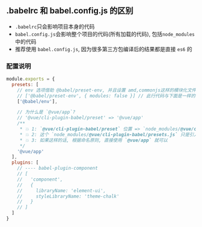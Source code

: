 ## .babelrc 和 babel.config.js 的区别
- `.babelrc`只会影响项目本身的代码
- `babel.config.js`会影响整个项目的代码(所有加载的代码), 包括`node_modules`中的代码
- 推荐使用 `babel.config.js`, 因为很多第三方包编译后的结果都是直接 `es6` 的

### 配置说明
```js
module.exports = {
  presets: [
    // env 选项借助 @babel/preset-env, 并且设置 amd,commonjs这样的模块化文件不进行转码
    // ['@babel/preset-env', { modules: false }] // 此行代码与下面是一样的. ✅✅✅
    ['@babel/env'],

    // 为什么是 `@vue/app`?
    // '@vue/cli-plugin-babel/preset' => '@vue/app'
    /**
     * 💥 1: `@vue/cli-plugin-babel/preset` 位置 => `node_modules/@vue/cli-plugin-babel/presets.js`
     * 💥 2: 这个 `node_modules/@vue/cli-plugin-babel/presets.js` 只是引入了  `node_modules/@vue/babel-preset-app的index.js`文件
     * 💥 3: 如果这样的话, 根据命名原则, 直接使用 `@vue/app` 就可以
     */
    '@vue/app'
  ],
  plugins: [
    // ---- babel-plugin-component
    // [
    //   'component',
    //   {
    //     libraryName: 'element-ui',
    //     styleLibraryName: 'theme-chalk'
    //   }
    // ]
  ]
}

```